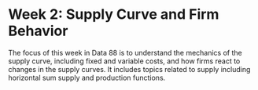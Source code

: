 # Week 2: Supply Curve and Firm Behavior

The focus of this week in Data 88 is to understand the mechanics of the supply curve, including fixed and variable costs, and how firms react to changes in the supply curves. It includes topics related to supply including horizontal sum supply and production functions.